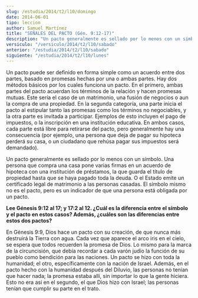 ```yaml
---
slug: /estudia/2014/t2/l10/domingo
date: 2014-06-01
tipo: leccion
author: Samuel Martínez
title: "SEÑALES DEL PACTO (Gén. 9:12-17)"
description: "Un pacto generalmente es sellado por lo menos con un símbolo. Una persona que  compra una casa pone varias firmas en un acuerdo de hipoteca con una  institución de préstamos, la que guarda el título de propiedad hasta que se  haya pagado toda la deuda. O el Estado emite un cer..."
versiculo: "/versiculo/2014/t2/l10/sabado"
anterior: "/estudia/2014/t2/l10/sabado"
siguiente: "/estudia/2014/t2/l10/lunes"
---
```


Un pacto puede ser definido en forma simple como un acuerdo entre dos partes, basado en promesas hechas por una o ambas partes. Hay dos métodos básicos por los cuales funciona un pacto. En el primero, ambas partes del pacto acuerdan los términos de la relación y hacen promesas mutuas. Este sería el caso de un matrimonio, una fusión de negocios o aun la compra de una propiedad. En la segunda categoría, una parte inicia el pacto al estipular tanto las promesas como los términos no negociables, y la otra parte es invitada a participar. Ejemplos de esto incluyen el pago de impuestos, o la inscripción en una institución educativa. En ambos casos, cada parte está libre para retirarse del pacto, pero generalmente hay una consecuencia (por ejemplo, una persona que deja de pagar su hipoteca perderá su casa, o un ciudadano que rehúsa pagar sus impuestos será demandado).

Un pacto generalmente es sellado por lo menos con un símbolo. Una persona que compra una casa pone varias firmas en un acuerdo de hipoteca con una institución de préstamos, la que guarda el título de propiedad hasta que se haya pagado toda la deuda. O el Estado emite un certificado legal de matrimonio a las personas casadas. El símbolo mismo no es el pacto, pero es un indicador de que una persona está obligada por un pacto.

**Lee Génesis 9:12 al 17; y 17:2 al 12. ¿Cuál es la diferencia entre el símbolo y el pacto en estos casos? Además, ¿cuáles son las diferencias entre estos dos pactos?**

En Génesis 9:9, Dios hace un pacto con su creación, de que nunca más destruirá la Tierra con agua. Cada vez que aparece el arco iris en el cielo, se espera que todos recuerden la promesa de Dios. Lo mismo para la marca de la circuncisión, que debía recordar a cada varón judío la función de su pueblo como bendición para las naciones. Un pacto se hizo con toda la humanidad; el otro, específicamente con la nación de Israel. Además, en el pacto hecho con la humanidad después del Diluvio, las personas no tenían que hacer nada; la promesa estaba allí, sin importar lo que la gente hiciera. Esto no era así en el segundo, el que Dios hizo con Israel; las personas tenían que cumplir su parte en el trato.
